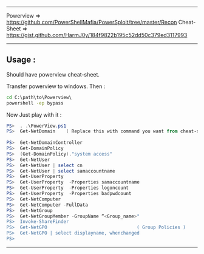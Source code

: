 - - -
Powerview ⇒ https://github.com/PowerShellMafia/PowerSploit/tree/master/Recon
Cheat-Sheet ⇒ https://gist.github.com/HarmJ0y/184f9822b195c52dd50c379ed3117993
- - -
## Usage : 
Should have powerview cheat-sheet.

Transfer powerview to windows. Then :  

```cmd
cd C:\path\to\Powerview\ 
powershell -ep bypass 
```

Now Just play with it :

```powershell
PS>  . .\PowerView.ps1
PS>  Get-NetDomain    ( Replace this with command you want from cheat-sheet ) 
 
PS>  Get-NetDomainController 
PS>  Get-DomainPolicy 
PS>  (Get-DomainPolicy)."system access" 
PS>  Get-NetUser 
PS>  Get-NetUser | select cn 
PS>  Get-NetUser | select samaccountname 
PS>  Get-UserProperty 
PS>  Get-UserProperty  -Properties samaccountname 
PS>  Get-UserProperty  -Properties logoncount 
PS>  Get-UserProperty  -Properties badpwdcount 
PS>  Get-NetComputer 
PS>  Get-NetComputer -FullData 
PS>  Get-NetGroup 
PS>  Get-NetGroupMember -GroupName “<Group_name>" 
PS>  Invoke-ShareFinder 
PS>  Get-NetGPO 								( Group Policies ) 
PS>  Get-NetGPO | select displayname, whenchanged 
PS>  
```

- - -
